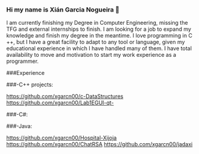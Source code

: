### Hi my name is Xián Garcia Nogueira 👋

I am currently finishing my Degree in Computer Engineering, missing the TFG and external internships to finish. I am looking for a job to expand my knowledge and finish my degree in the meantime. I love programming in C ++, but I have a great facility to adapt to any tool or language, given my educational experience in which I have handled many of them. I have total availability to move and motivation to start my work experience as a programmer.

###Experience


###-C++ projects:

https://github.com/xgarcn00/c-DataStructures
https://github.com/xgarcn00/Lab1EGUI-qt-


###-C#:


###-Java:

https://github.com/xgarcn00/Hospital-Xijoja
https://github.com/xgarcn00/ChatRSA
https://github.com/xgarcn00/jadaxi





<!--
**xgarcn00/xgarcn00** is a ✨ _special_ ✨ repository because its `README.md` (this file) appears on your GitHub profile.

Here are some ideas to get you started:

- 🔭 I’m currently working on ...
- 🌱 I’m currently learning ...
- 👯 I’m looking to collaborate on ...
- 🤔 I’m looking for help with ...
- 💬 Ask me about ...
- 📫 How to reach me: ...
- 😄 Pronouns: ...
- ⚡ Fun fact: ...
-->
